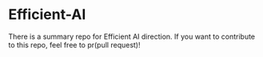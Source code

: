 # Efficient-AI
There is a summary repo for Efficient AI direction. If you want to contribute to this repo, feel free to pr(pull request)!
